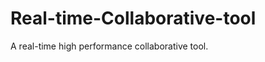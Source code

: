 Real-time-Collaborative-tool
============================

A real-time high performance collaborative tool.
